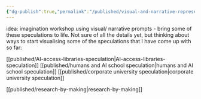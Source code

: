 ```yaml
---
{"dg-publish":true,"permalink":"/published/visual-and-narrative-representations/","dgPassFrontmatter":true,"noteIcon":""}
---
```


idea: imagination workshop using visual/ narrative prompts - bring some of these speculations to life. Not sure of all the details yet, but thinking about ways to start visualising some of the speculations that I have come up with so far:

[[published/AI-access-libraries-speculation\|AI-access-libraries-speculation]]
[[published/humans and AI school speculation\|humans and AI school speculation]]
[[published/corporate university speculation\|corporate university speculation]]


[[published/research-by-making\|research-by-making]]